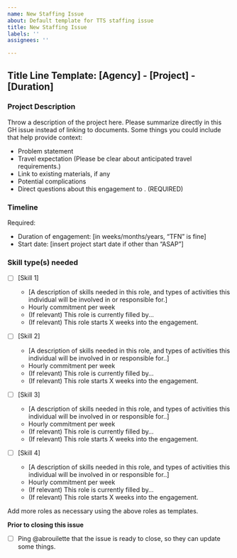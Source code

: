 ```yaml
---
name: New Staffing Issue
about: Default template for TTS staffing issue
title: New Staffing Issue
labels: ''
assignees: ''

---
```


## Title Line Template: [Agency] - [Project] - [Duration]

### Project Description
Throw a description of the project here.  Please summarize directly in this GH issue instead of linking to documents. Some things you could include that help provide context:

- Problem statement
- Travel expectation (Please be clear about anticipated travel requirements.)
- Link to existing materials, if any
- Potential complications
- Direct questions about this engagement to <person>. (REQUIRED)


### Timeline

Required:
- Duration of engagement: [in weeks/months/years, “TFN” is fine]
- Start date: [insert project start date if other than “ASAP”]


### Skill type(s) needed
- [ ] [Skill 1]
  - [A description of skills needed in this role, and types of activities this individual will be involved in or responsible for.] 
  - Hourly commitment per week
  - (If relevant) This role is currently filled by...
  - (If relevant) This role starts X weeks into the engagement.

- [ ] [Skill 2]
  - [A description of skills needed in this role, and types of activities this individual will be involved in or responsible for..]
  - Hourly commitment per week
  - (If relevant) This role is currently filled by…
  - (If relevant) This role starts X weeks into the engagement.

- [ ] [Skill 3]
  - [A description of skills needed in this role, and types of activities this individual will be involved in or responsible for..]
  - Hourly commitment per week
  - (If relevant) This role is currently filled by…
  - (If relevant) This role starts X weeks into the engagement.

- [ ] [Skill 4]
  - [A description of skills needed in this role, and types of activities this individual will be involved in or responsible for..]
  - Hourly commitment per week
  - (If relevant) This role is currently filled by…
  - (If relevant) This role starts X weeks into the engagement.

Add more roles as necessary using the above roles as templates.


**Prior to closing this issue**

- [ ] Ping @abrouilette that the issue is ready to close, so they can update some things.
